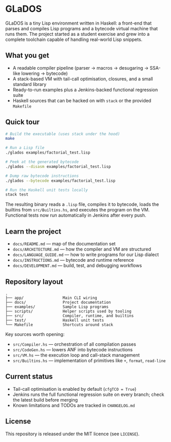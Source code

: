 # GLaDOS

GLaDOS is a tiny Lisp environment written in Haskell: a front-end that parses and compiles Lisp programs and a bytecode virtual machine that runs them. The project started as a student exercise and grew into a complete toolchain capable of handling real-world Lisp snippets.

## What you get
- A readable compiler pipeline (parser → macros → desugaring → SSA-like lowering → bytecode)
- A stack-based VM with tail-call optimisation, closures, and a small standard library
- Ready-to-run examples plus a Jenkins-backed functional regression suite
- Haskell sources that can be hacked on with `stack` or the provided `Makefile`

## Quick tour
```bash
# Build the executable (uses stack under the hood)
make

# Run a Lisp file
./glados examples/factorial_test.lisp

# Peek at the generated bytecode
./glados --disasm examples/factorial_test.lisp

# Dump raw bytecode instructions
./glados --bytecode examples/factorial_test.lisp

# Run the Haskell unit tests locally
stack test
```

The resulting binary reads a `.lisp` file, compiles it to bytecode, loads the builtins from `src/Builtins.hs`, and executes the program on the VM. Functional tests now run automatically in Jenkins after every push.

## Learn the project
- `docs/README.md` — map of the documentation set
- `docs/ARCHITECTURE.md` — how the compiler and VM are structured
- `docs/LANGUAGE_GUIDE.md` — how to write programs for our Lisp dialect
- `docs/INSTRUCTIONS.md` — bytecode and runtime reference
- `docs/DEVELOPMENT.md` — build, test, and debugging workflows

## Repository layout
```
.
├── app/                 Main CLI wiring
├── docs/                Project documentation
├── examples/            Sample Lisp programs
├── scripts/             Helper scripts used by tooling
├── src/                 Compiler, runtime, and builtins
├── test/                Haskell unit tests
└── Makefile             Shortcuts around stack
```

Key sources worth opening:
- `src/Compiler.hs` — orchestration of all compilation passes
- `src/CodeGen.hs` — lowers ANF into bytecode instructions
- `src/VM.hs` — the execution loop and call-stack management
- `src/Builtins.hs` — implementation of primitives like `+`, `format`, `read-line`

## Current status
- Tail-call optimisation is enabled by default (`cfgTCO = True`)
- Jenkins runs the full functional regression suite on every branch; check the latest build before merging
- Known limitations and TODOs are tracked in `CHANGELOG.md`

## License
This repository is released under the MIT licence (see `LICENSE`).
